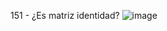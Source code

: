 151 - ¿Es matriz identidad?
![image](https://user-images.githubusercontent.com/87013586/143081680-1f27c815-e740-4e73-9774-77cbc6fbdf3a.png)
